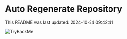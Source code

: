 # Auto Regenerate Repository

This README was last updated: 2024-10-24 09:42:41

 ![TryHackMe](https://tryhackme.com/badge/533634)